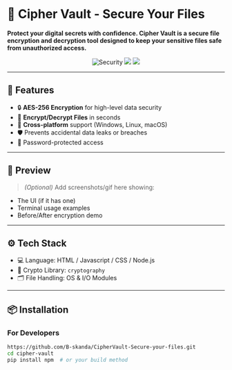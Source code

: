 # 🔐 Cipher Vault - Secure Your Files

**Protect your digital secrets with confidence. Cipher Vault is a secure file encryption and decryption tool designed to keep your sensitive files safe from unauthorized access.**

<div align="center">
  <img src="https://img.shields.io/badge/security-strong-blueviolet" alt="Security">
  <img src="https://img.shields.io/badge/license-MIT-green">
  <img src="https://img.shields.io/badge/status-active-brightgreen">
</div>

---

## 🚀 Features

- 🔒 **AES-256 Encryption** for high-level data security  
- 📂 **Encrypt/Decrypt Files** in seconds  
- 🧪 **Cross-platform** support (Windows, Linux, macOS)  
- 🛡️ Prevents accidental data leaks or breaches  
- 🔐 Password-protected access  

---

## 📸 Preview

> _(Optional)_ Add screenshots/gif here showing:
- The UI (if it has one)
- Terminal usage examples
- Before/After encryption demo

---

## ⚙️ Tech Stack

- 💻 Language: HTML / Javascript / CSS / Node.js
- 🔐 Crypto Library: `cryptography`
- 🗂 File Handling: OS & I/O Modules

---

## 📦 Installation

### For Developers

```bash
https://github.com/B-skanda/CipherVault-Secure-your-files.git
cd cipher-vault
pip install npm  # or your build method